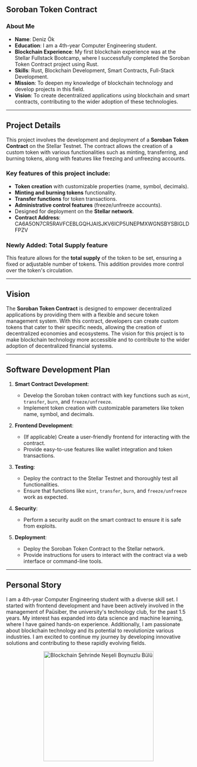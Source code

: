 ## Soroban Token Contract

### About Me

- **Name**: Deniz Ök
- **Education**: I am a 4th-year Computer Engineering student.
- **Blockchain Experience**: My first blockchain experience was at the Stellar Fullstack Bootcamp, where I successfully completed the Soroban Token Contract project using Rust.
- **Skills**: Rust, Blockchain Development, Smart Contracts, Full-Stack Development.
- **Mission**: To deepen my knowledge of blockchain technology and develop projects in this field.
- **Vision**: To create decentralized applications using blockchain and smart contracts, contributing to the wider adoption of these technologies.

---

## Project Details

This project involves the development and deployment of a **Soroban Token Contract** on the Stellar Testnet. The contract allows the creation of a custom token with various functionalities such as minting, transferring, and burning tokens, along with features like freezing and unfreezing accounts.

### Key features of this project include:
- **Token creation** with customizable properties (name, symbol, decimals).
- **Minting and burning tokens** functionality.
- **Transfer functions** for token transactions.
- **Administrative control features** (freeze/unfreeze accounts).
- Designed for deployment on the **Stellar network**.
- **Contract Address**: CA6A5ON7CR5RAVFCEBLGQHJAISJKV6ICP5UNEPMXWGNSBYSBIGLDFPZV
### **Newly Added: Total Supply feature**

This feature allows for the **total supply** of the token to be set, ensuring a fixed or adjustable number of tokens. This addition provides more control over the token's circulation.

---

## Vision

The **Soroban Token Contract** is designed to empower decentralized applications by providing them with a flexible and secure token management system. With this contract, developers can create custom tokens that cater to their specific needs, allowing the creation of decentralized economies and ecosystems. The vision for this project is to make blockchain technology more accessible and to contribute to the wider adoption of decentralized financial systems.

---

## Software Development Plan

1. **Smart Contract Development**:
   - Develop the Soroban token contract with key functions such as `mint`, `transfer`, `burn`, and `freeze/unfreeze`.
   - Implement token creation with customizable parameters like token name, symbol, and decimals.
   
2. **Frontend Development**:
   - (If applicable) Create a user-friendly frontend for interacting with the contract.
   - Provide easy-to-use features like wallet integration and token transactions.
   
3. **Testing**:
   - Deploy the contract to the Stellar Testnet and thoroughly test all functionalities.
   - Ensure that functions like `mint`, `transfer`, `burn`, and `freeze/unfreeze` work as expected.
   
4. **Security**:
   - Perform a security audit on the smart contract to ensure it is safe from exploits.
   
5. **Deployment**:
   - Deploy the Soroban Token Contract to the Stellar network.
   - Provide instructions for users to interact with the contract via a web interface or command-line tools.

---

## Personal Story
I am a 4th-year Computer Engineering student with a diverse skill set. I started with frontend development and have been actively involved in the management of Paüsiber, the university's technology club, for the past 1.5 years. My interest has expanded into data science and machine learning, where I have gained hands-on experience. Additionally, I am passionate about blockchain technology and its potential to revolutionize various industries. I am excited to continue my journey by developing innovative solutions and contributing to these rapidly evolving fields.

<p align="center">
  <img src="https://github.com/user-attachments/assets/eebd557a-bd67-4798-a62f-07072643de4f" alt="Blockchain Şehrinde Neşeli Boynuzlu Bülü" width="300"/>
</p>
